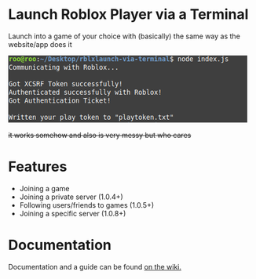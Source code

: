 # Launch Roblox Player via a Terminal

Launch into a game of your choice with (basically) the same way as the website/app does it

![Screenshot of what the program prints to the console](./assets/visual.png)

~~it works somehow and also is very messy but who cares~~

# Features

- Joining a game
- Joining a private server (1.0.4+)
- Following users/friends to games (1.0.5+)
- Joining a specific server (1.0.8+)

# Documentation

Documentation and a guide can be found [on the wiki.](https://github.com/Ev11nroo/roblox-cmd-launcher/wiki)
